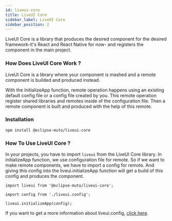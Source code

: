 ```yaml
---
id: liveui-core
title: LiveUI Core
sidebar_label: LiveUI Core
sidebar_position: 2
---
```


LiveUI Core is a library that produces the desired component for the desired framework-it's React and React Native for now- and registers the component in the main project.

### How Does LiveUI Core Work ?

LiveUI Core is a library where your component is mashed and a remote component is builded and produced instead.

With the InitializeApp function, remote operation happens using an existing default config file or a config file created by you. This remote operation register shared libraries and remotes inside of the configuration file. Then a remote component is built and produced with the help of this remote.

### Installation

    npm install @eclipse-muto/liveui-core

### How To Use LiveUI Core ?

In your projects, you have to import `liveui` from the LiveUI Core library. In initializeApp function, we use configuration file for remote. So if we want to make remote components, we have to import a config for remote. And giving this config into the liveui.initializeApp function will get a build of this config and produces the component.

    import liveui from '@eclipse-muto/liveui-core';

    import config from './liveui.config';
    
    liveui.initializeApp(config);

If you want to get a more information about liveui.config, [click here](/docs/LiveUI/explore).